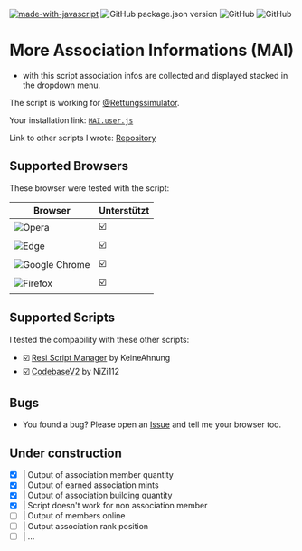 [![made-with-javascript](https://img.shields.io/badge/Made%20with-JavaScript-1f425f.svg)](https://www.javascript.com)
![GitHub package.json version](https://img.shields.io/badge/version-v0.9-orange)
![GitHub](https://img.shields.io/github/license/qucla/resi-association-information)
![GitHub](https://img.shields.io/badge/status-in%20dev-ff0000)


# More Association Informations (MAI)

- with this script association infos are collected and displayed stacked in the dropdown menu.

The script is working for [@Rettungssimulator](https://github.cim/Rettungssimulator).

Your installation link: [`MAI.user.js`](https://github.com/QuCla/resi-association-information/raw/master/association.infos.user.js)

Link to other scripts I wrote: [Repository](https://github.com/QuCla?tab=repositories)


## Supported Browsers

These browser were tested with the script: 


| Browser | Unterstützt                 |
| ------- | --------------------------- |
| ![Opera](https://img.shields.io/badge/Opera-FF1B2D?style=for-the-badge&logo=Opera&logoColor=white)                           | :ballot_box_with_check:     |
| ![Edge](https://img.shields.io/badge/Edge-0078D7?style=for-the-badge&logo=Microsoft-edge&logoColor=white)                    | :ballot_box_with_check:     |
| ![Google Chrome](https://img.shields.io/badge/Google%20Chrome-4285F4?style=for-the-badge&logo=GoogleChrome&logoColor=white)  | :ballot_box_with_check:     |
| ![Firefox](https://img.shields.io/badge/Firefox-FF7139?style=for-the-badge&logo=Firefox-Browser&logoColor=white)             | :ballot_box_with_check:     |


## Supported Scripts

I tested the compability with these other scripts:

- :ballot_box_with_check: [Resi Script Manager](https://github.com/TheKeineAhnung/resi-script-manager) by KeineAhnung
- :ballot_box_with_check: [CodebaseV2](https://github.com/Notme112/codebase-v2) by NiZi112


## Bugs

 - You found a bug? Please open an [Issue](https://github.com/QuCla/resi-association-information/issues/new) and tell me your browser too.

## Under construction

- [x]   | Output of association member quantity
- [x]   | Output of earned association mints
- [x]   | Output of association building quantity
- [x]   | Script doesn't work for non association member
- [ ]   | Output of members online
- [ ]   | Output association rank position
- [ ]   | ...
